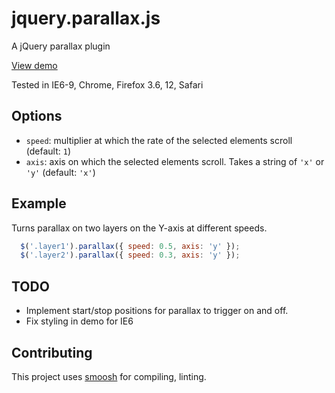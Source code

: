 jquery.parallax.js
====== 

A jQuery parallax plugin 

[View demo](http://weblinc.github.com/jquery.parallax.js)

Tested in IE6-9, Chrome, Firefox 3.6, 12, Safari

Options
---
* `speed`: multiplier at which the rate of the selected elements scroll (default: `1`)
* `axis`: axis on which the selected elements scroll. Takes a string of `'x'` or `'y'` (default: `'x'`)

Example
---
Turns parallax on two layers on the Y-axis at different speeds.

```javascript
  $('.layer1').parallax({ speed: 0.5, axis: 'y' });
  $('.layer2').parallax({ speed: 0.3, axis: 'y' });
```

TODO
---
* Implement start/stop positions for parallax to trigger on and off. 
* Fix styling in demo for IE6 

Contributing
---
This project uses [smoosh](https://github.com/fat/smoosh) for compiling, linting.
